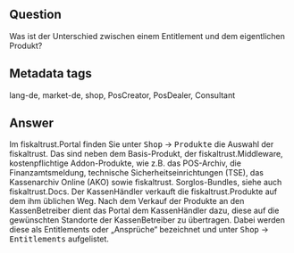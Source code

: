 ## Question

Was ist der Unterschied zwischen einem Entitlement und dem eigentlichen Produkt?

## Metadata tags

lang-de, market-de, shop, PosCreator, PosDealer, Consultant

## Answer

Im fiskaltrust.Portal finden Sie unter <kbd>Shop</kbd>  &rarr;  <kbd>Produkte</kbd> die Auswahl der fiskaltrust. Das sind neben dem Basis-Produkt, der fiskaltrust.Middleware, kostenpflichtige Addon-Produkte, wie z.B. das POS-Archiv, die Finanzamtsmeldung, technische Sicherheitseinrichtungen (TSE), das Kassenarchiv Online (AKO) sowie fiskaltrust. Sorglos-Bundles, siehe auch fiskaltrust.Docs.
Der KassenHändler verkauft die fiskaltrust.Produkte auf dem ihm üblichen Weg. 
Nach dem Verkauf der Produkte an den KassenBetreiber dient das Portal dem KassenHändler dazu, diese auf die gewünschten Standorte der KassenBetreiber zu übertragen. Dabei werden diese als Entitlements oder „Ansprüche“ bezeichnet und unter <kbd>Shop</kbd> &rarr; <kbd>Entitlements</kbd> aufgelistet.  
